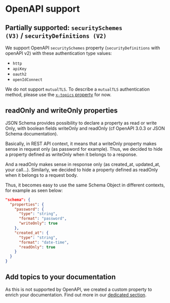 # OpenAPI support

## Partially supported: `securitySchemes (V3)` / `securityDefinitions (V2)`

We support OpenAPI `securitySchemes` property (`securityDefinitions` with openAPI v2) with these authentication type values:

- `http`
- `apiKey`
- `oauth2`
- `openIdConnect`

We do not support `mutualTLS`. To describe a `mutualTLS` authentication method, please use the [`x-topics` property](https://help.bump.sh/markdown-support#adding-topics-to-your-documentation) for now.

## readOnly and writeOnly properties

JSON Schema provides possibility to declare a property as read or write Only, with boolean fields writeOnly and readOnly (cf OpenAPI 3.0.3 or JSON Schema documentation).

Basically, in REST API context, it means that a writeOnly property makes sense in request only (as password for example). Thus, we decided to hide a property defined as writeOnly when it belongs to a response.

And a readOnly makes sense in response only (as created_at, updated_at, your call...). Similarly,  we decided to hide a property defined as readOnly when it belongs to a request body.

Thus, it becomes easy to use the same Schema Object in different contexts, for example as seen below:

```json
"schema": {
  "properties": {
    "password": {
      "type": "string",
      "format": "password",
      "writeOnly": true
    },
    "created_at": {
      "type": "string",
      "format": "date-time",
      "readOnly": true
    }
  }
}
```

## Add topics to your documentation

As this is not supported by OpenAPI, we created a custom property to enrich your documentation. Find out more in our [dedicated section](https://help.bump.sh/markdown-support#adding-topics-to-your-documentation).

